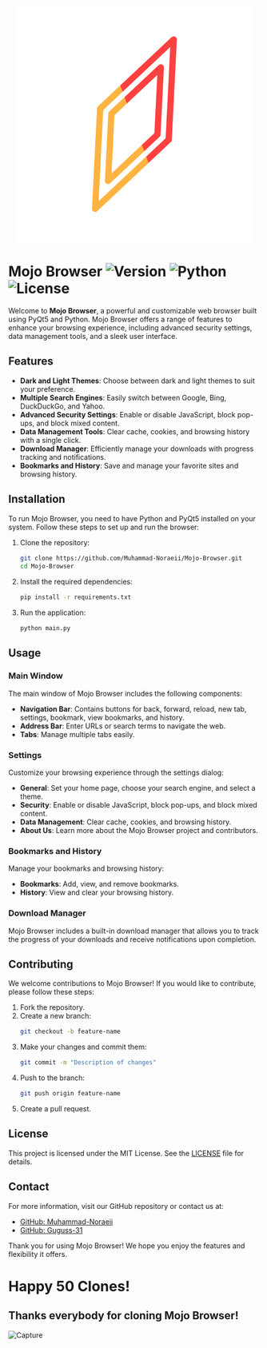 <div align="center">
   <img src="https://github.com/Muhammad-Noraeii/Mojo-Browser/blob/main/datas/browser.png?raw=true"/>
</div>

# Mojo Browser ![Version](https://img.shields.io/badge/version-0.1.2--final-blue) ![Python](https://img.shields.io/badge/Python-3.x-blue) ![License](https://img.shields.io/badge/license-MIT-green)

Welcome to **Mojo Browser**, a powerful and customizable web browser built using PyQt5 and Python. Mojo Browser offers a range of features to enhance your browsing experience, including advanced security settings, data management tools, and a sleek user interface.

## Features

- **Dark and Light Themes**: Choose between dark and light themes to suit your preference.
- **Multiple Search Engines**: Easily switch between Google, Bing, DuckDuckGo, and Yahoo.
- **Advanced Security Settings**: Enable or disable JavaScript, block pop-ups, and block mixed content.
- **Data Management Tools**: Clear cache, cookies, and browsing history with a single click.
- **Download Manager**: Efficiently manage your downloads with progress tracking and notifications.
- **Bookmarks and History**: Save and manage your favorite sites and browsing history.

## Installation

To run Mojo Browser, you need to have Python and PyQt5 installed on your system. Follow these steps to set up and run the browser:

1. Clone the repository:
   ```sh
   git clone https://github.com/Muhammad-Noraeii/Mojo-Browser.git
   cd Mojo-Browser
   ```

2. Install the required dependencies:
   ```sh
   pip install -r requirements.txt
   ```

3. Run the application:
   ```sh
   python main.py
   ```

## Usage

### Main Window

The main window of Mojo Browser includes the following components:

- **Navigation Bar**: Contains buttons for back, forward, reload, new tab, settings, bookmark, view bookmarks, and history.
- **Address Bar**: Enter URLs or search terms to navigate the web.
- **Tabs**: Manage multiple tabs easily.

### Settings

Customize your browsing experience through the settings dialog:

- **General**: Set your home page, choose your search engine, and select a theme.
- **Security**: Enable or disable JavaScript, block pop-ups, and block mixed content.
- **Data Management**: Clear cache, cookies, and browsing history.
- **About Us**: Learn more about the Mojo Browser project and contributors.

### Bookmarks and History

Manage your bookmarks and browsing history:

- **Bookmarks**: Add, view, and remove bookmarks.
- **History**: View and clear your browsing history.

### Download Manager

Mojo Browser includes a built-in download manager that allows you to track the progress of your downloads and receive notifications upon completion.

## Contributing

We welcome contributions to Mojo Browser! If you would like to contribute, please follow these steps:

1. Fork the repository.
2. Create a new branch:
   ```sh
   git checkout -b feature-name
   ```
3. Make your changes and commit them:
   ```sh
   git commit -m "Description of changes"
   ```
4. Push to the branch:
   ```sh
   git push origin feature-name
   ```
5. Create a pull request.

## License

This project is licensed under the MIT License. See the [LICENSE](LICENSE) file for details.

## Contact

For more information, visit our GitHub repository or contact us at:

- [GitHub: Muhammad-Noraeii](https://github.com/Muhammad-Noraeii)
- [GitHub: Guguss-31](https://github.com/Guguss-31)

Thank you for using Mojo Browser! We hope you enjoy the features and flexibility it offers.

# Happy 50 Clones!
## Thanks everybody for cloning Mojo Browser!
<img width="518" alt="Capture" src="https://github.com/user-attachments/assets/b8c82483-1747-4b29-82e6-e75a7ff6fcbf" />
